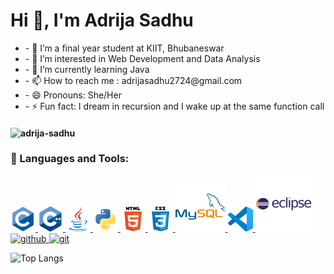 <h1 align="left">Hi 👋, I'm Adrija Sadhu</h1>
<ul>
<li>- 👋 I’m a final year student at KIIT, Bhubaneswar</li>
<li>- 👀 I’m interested in Web Development and Data Analysis</li>
<li>- 🌱 I’m currently learning Java</li>
<li>- 📫 How to reach me : adrijasadhu2724@gmail.com</li>
<li>- 😄 Pronouns: She/Her</li>
<li>- ⚡ Fun fact: I dream in recursion and I wake up at the same function call</li>
</ul>
<!---
Adrija-Sadhu/Adrija-Sadhu is a ✨ special ✨ repository because its `README.md` (this file) appears on your GitHub profile.
You can click the Preview link to take a look at your changes.
--->
<h4>
  <p align="left"> <img src="https://komarev.com/ghpvc/?username=adrija-sadhu&label=Profile%20views&color=0e75b6&style=flat" alt="adrija-sadhu" /> </p>
</h4>

<h3>🧰 Languages and Tools:</h3> <p align="left"> <a href="https://www.cprogramming.com/" target="_blank" rel="noreferrer"> <img src="https://raw.githubusercontent.com/devicons/devicon/master/icons/c/c-original.svg" alt="c" width="40" height="40"/> </a> <a href="https://www.w3schools.com/cpp/" target="_blank" rel="noreferrer"> <img src="https://raw.githubusercontent.com/devicons/devicon/master/icons/cplusplus/cplusplus-original.svg" alt="cplusplus" width="40" height="40"/> </a> 
<a href="https://www.java.com" target="_blank" rel="noreferrer"> <img src="https://raw.githubusercontent.com/devicons/devicon/master/icons/java/java-original.svg" alt="java" width="40" height="40"/> </a> <a href="https://www.python.org" target="_blank" rel="noreferrer"> <img src="https://raw.githubusercontent.com/devicons/devicon/master/icons/python/python-original.svg" alt="python" width="40" height="40"/> </a> 
<a href="https://www.w3.org/html/" target="_blank" rel="noreferrer"> <img src="https://raw.githubusercontent.com/devicons/devicon/master/icons/html5/html5-original-wordmark.svg" alt="html5" width="40" height="40"/> </a> 
<a href="https://www.w3schools.com/css/" target="_blank" rel="noreferrer"> <img src="https://raw.githubusercontent.com/devicons/devicon/master/icons/css3/css3-original-wordmark.svg" alt="css3" width="40" height="40"/> </a> 
<a href="https://www.mysql.com/" target="_blank" rel="noreferrer"> <img src="https://raw.githubusercontent.com/devicons/devicon/master/icons/mysql/mysql-original-wordmark.svg" alt="mysql" width="80" height="80"/> </a>
<a href="https://raw.githubusercontent.com/devicons/devicon/master/icons/vscode/vscode-original.svg" target="_blank" rel="noreferrer"> <img src="https://raw.githubusercontent.com/devicons/devicon/master/icons/vscode/vscode-original.svg" alt="vscode" width="40" height="40"/> </a>
<a href="https://github.com/devicons/devicon/blob/master/icons/eclipse/eclipse-original-wordmark.svg" target="_blank" rel="noreferrer"> <img src="https://github.com/devicons/devicon/blob/master/icons/eclipse/eclipse-original-wordmark.svg" alt="eclipse" width="90" height="90"/> </a> 
<a href="https://camo.githubusercontent.com/bbdf157935473e93e7e414355593fc424ec1b8c07a2dbd00277c3c3ab6a3a507/68747470733a2f2f63646e2d69636f6e732d706e672e666c617469636f6e2e636f6d2f3531322f353936382f353936383836362e706e67" target="_blank" rel="noreferrer"> <img src="https://camo.githubusercontent.com/bbdf157935473e93e7e414355593fc424ec1b8c07a2dbd00277c3c3ab6a3a507/68747470733a2f2f63646e2d69636f6e732d706e672e666c617469636f6e2e636f6d2f3531322f353936382f353936383836362e706e67" alt="github" width="40" height="40"/> </a>
<a href="https://git-scm.com/" target="_blank" rel="noreferrer"> <img src="https://www.vectorlogo.zone/logos/git-scm/git-scm-icon.svg" alt="git" width="40" height="40"/> </a> 
  
![Top Langs](https://github-readme-stats.vercel.app/api/top-langs/?username=Adrija-Sadhu&langs_count=8)

</p>
 

